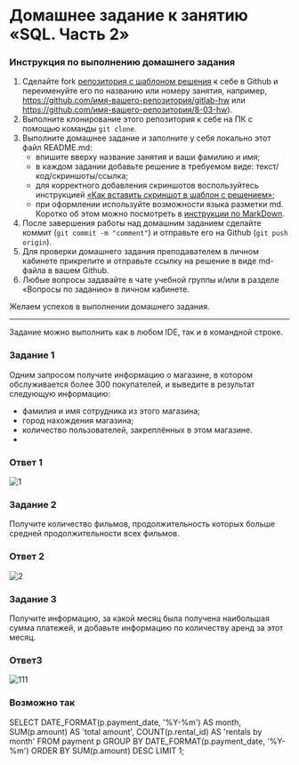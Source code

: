# Домашнее задание к занятию «SQL. Часть 2»

### Инструкция по выполнению домашнего задания

1. Сделайте fork [репозитория c шаблоном решения](https://github.com/netology-code/sys-pattern-homework) к себе в Github и переименуйте его по названию или номеру занятия, например, https://github.com/имя-вашего-репозитория/gitlab-hw или https://github.com/имя-вашего-репозитория/8-03-hw).
2. Выполните клонирование этого репозитория к себе на ПК с помощью команды `git clone`.
3. Выполните домашнее задание и заполните у себя локально этот файл README.md:
   - впишите вверху название занятия и ваши фамилию и имя;
   - в каждом задании добавьте решение в требуемом виде: текст/код/скриншоты/ссылка;
   - для корректного добавления скриншотов воспользуйтесь инструкцией [«Как вставить скриншот в шаблон с решением»](https://github.com/netology-code/sys-pattern-homework/blob/main/screen-instruction.md);
   - при оформлении используйте возможности языка разметки md. Коротко об этом можно посмотреть в [инструкции по MarkDown](https://github.com/netology-code/sys-pattern-homework/blob/main/md-instruction.md).
4. После завершения работы над домашним заданием сделайте коммит (`git commit -m "comment"`) и отправьте его на Github (`git push origin`).
5. Для проверки домашнего задания преподавателем в личном кабинете прикрепите и отправьте ссылку на решение в виде md-файла в вашем Github.
6. Любые вопросы задавайте в чате учебной группы и/или в разделе «Вопросы по заданию» в личном кабинете.

Желаем успехов в выполнении домашнего задания.

---

Задание можно выполнить как в любом IDE, так и в командной строке.

### Задание 1

Одним запросом получите информацию о магазине, в котором обслуживается более 300 покупателей, и выведите в результат следующую информацию: 
- фамилия и имя сотрудника из этого магазина;
- город нахождения магазина;
- количество пользователей, закреплённых в этом магазине.
- 
### Ответ 1

![1](https://github.com/fczalex7/12-04.md/assets/141554023/f3871972-bee4-4d5c-a4cc-e70888c956ec)

### Задание 2

Получите количество фильмов, продолжительность которых больше средней продолжительности всех фильмов.

### Ответ 2
![2](https://github.com/fczalex7/12-04.md/assets/141554023/5fe86f70-aa5a-43d3-a1af-06107eb28186)


### Задание 3

Получите информацию, за какой месяц была получена наибольшая сумма платежей, и добавьте информацию по количеству аренд за этот месяц.
### Ответ3

![111](https://github.com/fczalex7/12-04.md/assets/141554023/63093720-62f8-46e8-8615-fffa4da884e4)
### Возможно так
SELECT DATE_FORMAT(p.payment_date, '%Y-%m') AS month,
       SUM(p.amount) AS 'total amount',
       COUNT(p.rental_id) AS 'rentals by month'
FROM payment p
GROUP BY DATE_FORMAT(p.payment_date, '%Y-%m')
ORDER BY SUM(p.amount) DESC
LIMIT 1;

